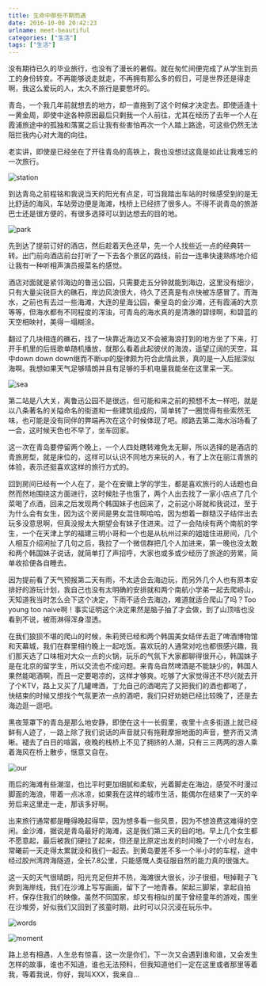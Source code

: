 ```yaml
---
title: 生命中那些不期而遇
date: 2016-10-08 20:42:23
urlname: meet-beautiful
categories: ["生活"]
tags: ["生活"]
---
```

没有期待已久的毕业旅行，也没有了漫长的暑假。就在匆忙间便完成了从学生到员工的身份转变。不再能够说走就走，不再拥有那么多的假日，可是世界还是得走啊，我这么爱玩的人，太久不旅行是要憋坏的。

青岛，一个我几年前就想去的地方，却一直拖到了这个时候才决定去。即使适逢十一黄金周，即使中途各种原因最后只剩我一个人前往，尤其在经历了去年一个人在霞浦旅途中的孤独和落寞之后让我有些害怕再次一个人踏上路途，可这些仍然无法阻拦我内心对大海的向往。

老实讲，即使是已经坐在了开往青岛的高铁上，我也没想过这竟是如此让我难忘的一次旅行。

![station](http://oerh3364g.bkt.clouddn.com/railway_station)

到达青岛之前程铭和我说当天的阳光有点足，可当我踏出车站的时候感受到的是无比舒适的海风，车站旁边便是海滩，栈桥上已经挤了很多人。不得不说青岛的旅游巴士还是很方便的，有很多选择可以到达想去的目的地。

![park](http://oerh3364g.bkt.clouddn.com/park)

先到达了提前订好的酒店，然后趁着天色还早，先一个人找些近一点的经典转一转。出门前向酒店前台打听了一下去各个景区的路线，前台一连串快速熟练地介绍让我有一种听相声演员报菜名的感觉。

酒店对面就是紧邻海边的鲁迅公园，只需要走五分钟就能到海边，这里没有细沙，只有大量尖锐巨大的礁石，岸边风浪很大，待久了还真是有点快被冻感冒了。而海水，之前也有去过一些海滩，大连的星海公园，秦皇岛的金沙滩，还有霞浦的大京等等，但海水都有不同程度的浑浊，可青岛的海水真的是清澈的碧绿啊，和碧蓝的天空相映衬，美得一塌糊涂。

翻过了几块相连的礁石，找了一块靠近海边又不会被海浪打到的地方坐了下来，打开手机里的后摇歌单随机播放，就那么看着此起彼伏的海浪，遥望辽阔的天空，耳中down down down继而不断up的旋律颇为符合此情此景，真的是一入后摇深似海啊。我想如果天气足够晴朗并且有足够的手机电量我能坐在这里呆一天。

![sea](http://oerh3364g.bkt.clouddn.com/sea)

第二站是八大关，离鲁迅公园不是很远，但可能和来之前的预想不太一样吧，就是以八条著名的关隘命名的街道和一些建筑组成的，简单转了一圈觉得有些索然无味，也可能是没有同伴的弊端再次在这个时候体现了吧。顺路去第二海水浴场看了一会，这时候天色也不早了，坐车回家。

这一次在青岛要停留两个晚上，一个人四处瞎转难免太无聊，所以选择的是酒店的青旅房型，就是床位的，这样可以认识不同地方来玩的人，有了上次在丽江青旅的体验，表示还挺喜欢这样的旅行方式的。

回到房间已经有一个人在了，是个在安徽上学的学生，都是喜欢旅行的人话题也自然而然地围绕这方面进行，这时候肚子也饿了，两个人出去找了一家小店点了几个菜喝了点酒，回来之后发现两个韩国妹子也回来了，之前这小哥就和我说过，至于为什么会有女生，因为这个房间是男女混住啊哈哈，因为想着一群糙汉子结伴出去玩多没意思啊，但真没报太大期望会有妹子住进来。过了一会陆续有两个南航的学生，一个在天津上学的福建三明小哥和一个也是从杭州过来的姐姐住进房间，几个人相互介绍闲扯了几句之后，我拉了一个微信群把几个人加进来，第一晚也没太敢和两个韩国妹子说话，就简单打了声招呼，大家也或多或少经历了旅途的劳累，简单收拾便各自睡去。

因为提前看了天气预报第二天有雨，不太适合去海边玩，而另外几个人也有原本安排好的游玩计划，我自己也没有太明确的安排就和两个南航小学弟一起去爬崂山，天知道我当时怎么会下这个决定，下雨不适合去海边，难道就适合爬山了吗？Too young too naive啊！事实证明这个决定果然是脑子抽了才会做，到了山顶啥也没看到不说，被雨淋得浑身湿透。

在我们狼狈不堪的爬山的时候，朱莉赟已经和两个韩国美女结伴去逛了啤酒博物馆和天幕城，我们在群里相约晚上一起吃饭。喜欢玩的人通常对吃也都很感兴趣，我们那天选了口味相对大众一点的火锅，玩乐的气氛下大家都聊得很开心，韩国妹子是在北京的留学生，所以交流也不成问题。来青岛自然啤酒是不能缺少的，韩国人果然能喝酒啊，而且一定要喝凉的，这样才够爽。吃够了大家觉得还不尽兴就去开了个KTV，路上又买了几罐啤酒，丁允自己的酒喝完了又把我们的酒也都喝了，快结束的时候又想找个气氛更浓一点的酒吧，我们只好劝她已经比较晚了，还是去海边逛一逛吧。

黑夜笼罩下的青岛是那么地安静，即使在这十一长假里，夜里十点多街道上就已经鲜有人迹了，一路上除了我们说话的声音就只有拖鞋摩擦地面的声音，整齐而又清晰。褪去了白日的喧嚣，夜晚的栈桥上不见了拥挤的人潮，只有三三两两的游人乘着海风在桥上散步，惬意又自在。

![our](http://oerh3364g.bkt.clouddn.com/our)

雨后的海滩有些潮湿，也比平时更加细腻和柔软，光着脚走在海边，感受不时漫过脚面的海浪，带着一点冰凉，如果我在这样的城市生活，能偶尔在结束了一天的辛劳后来这里走一走，那该多好啊。

出来旅行通常都是睡得晚起得早，因为想多看一些风景，因为不想浪费这难得的空闲。金沙滩，据说是青岛最好的海滩，这是我们第三天的目的地。早上几个女生都不愿意起，最后被我们硬拉了起来，但还是比原定出发的时间晚了一个小时左右，常曦前一天走得太累就没和我们一起去。到黄岛要差不多一个半小时的车程，途中经过胶州湾跨海隧道，全长7.8公里，只能感慨人类征服自然的能力真的很强大。

这一天的天气很晴朗，阳光充足但并不热，海滩很大很长，沙子很细，甩掉鞋子飞奔到海岸线，我们在沙滩上写写画画，留下了一地青春。架起三脚架，拿起自拍杆，保存住我们的映像。虽然不同国家，却又有相似的属于曾经童年的游戏，围坐在沙堆旁，好似我们又回到了孩童时期，此时可以只沉浸在玩乐中。

![words](http://oerh3364g.bkt.clouddn.com/words)

![moment](http://oerh3364g.bkt.clouddn.com/moment)

路上总有相遇，人生总有惊喜，这一次是你们，下一次又会遇到谁和谁，又会发生怎样的故事，谁也不知道，谁也无法预料，但我知道他们一定在这里或者那里等着我，等着我说，你好，我叫XXX，我来自...